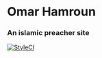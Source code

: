 # Omar Hamroun

### An islamic preacher site
[![StyleCI](https://github.styleci.io/repos/267389070/shield)](https://github.styleci.io/repos/267389070)
